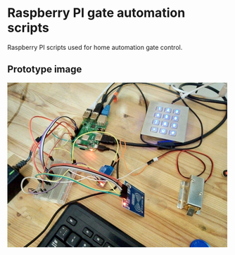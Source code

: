 # Raspberry PI gate automation scripts

Raspberry PI scripts used for home automation gate control.

## Prototype image

![Gate automation prototype](/images/pi-gate-automation.jpg?raw=true "Gate automation prototype")

